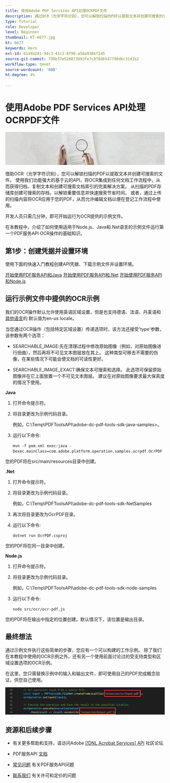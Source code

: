 ```yaml
---
title: 使用Adobe PDF Services API处理OCRPDF文件
description: 通过OCR（光学字符识别），您可以解锁扫描的PDF以提取文本并创建可搜索的文件
type: Tutorial
role: Developer
level: Beginner
thumbnail: KT-6677.jpg
kt: 6677
keywords: Hero
exl-id: 61a9a2d1-94c3-41c2-8f90-a56a938ef245
source-git-commit: 799b37e526073893fe7c078db547798d6c31d1b2
workflow-type: tm+mt
source-wordcount: '600'
ht-degree: 4%

---
```


# 使用Adobe PDF Services API处理OCRPDF文件

![创建PDF英雄图像](assets/OCR_hero.jpg)

借助OCR（光学字符识别），您可以解锁扫描的PDF以提取文本并创建可搜索的文件。 使用我们功能强大的基于云的API，将OCR集成到任何文档工作流程中，从而获得归档、复制文本和创建可搜索文档索引的完美解决方案。 从扫描的PDF存储库创建可搜索的存档，以解锁重要信息并快速搜索节省时间。 或者，通过上传的扫描内容将OCR应用于您的PDF，从而允许编辑文档以便在登记工作流程中使用。

开发人员只需几分钟，即可开始运行为OCR提供的示例文件。

在本教程中，介绍了如何使用适用于Node.js、Java和.Net语言的示例文件运行第一个PDF服务API OCR操作的基础知识。

## 第1步：创建凭据并设置环境

使用下面的快速入门教程创建API凭据、下载示例文件并设置环境。

[开始使用PDF服务API和Java](gettingstartedjava.md)
[开始使用PDF服务API和.Net](gettingstartednet.md)
[开始使用PDF服务API和Node.js](createpdffromhtml.md)

## 运行示例文件中提供的OCR示例

我们的OCR操作默认允许使用英语区域设置，但是也支持德语、法语、丹麦语和 [其他语言](https://opensource.adobe.com/pdftools-sdk-docs/release/latest/howtos.html#ocr-with-explicit-language)的 默认值为en-us locale。

当您通过OCR操作（包括特定区域设置）传递选项时，该方法还接受&#39;type&#39;参数，该参数有两个选项：

* SEARCHABLE_IMAGE:先在清理过程中修改原始图像（例如，对原始图像进行扭曲），然后再将不可见文本图层放在其上。 这种类型可移去不需要的伪像，在某些情况下可能会使文档的可读性更好。

* SEARCHABLE_IMAGE_EXACT:确保文本可搜索和选择。 此选项可保留原始图像并在它上面放置一个不可见文本图层。 建议在对原始图像要求最大保真度的情况下使用。

**Java**

1. 打开命令提示符。

1. 将目录更改为示例代码目录。

   例如，C:\Temp\PDFToolsAPI\adobe-dc-pdf-tools-sdk-java-samples>。

1. 运行以下命令:

   `mvn -f pom.xml exec:java -Dexec.mainClass=com.adobe.platform.operation.samples.ocrpdf.OcrPDF`

您的PDF将在src/main/resources目录中创建。

**.Net**

1. 打开命令提示符。

1. 将目录更改为示例代码目录。

   例如，C:\Temp\PDFToolsAPI\adobe-dc-pdf-tools-sdk-NetSamples

1. 再次将目录更改为OcrPDF目录。

1. 运行以下命令:

   `dotnet run OcrPDF.csproj`

您的PDF将在同一目录中创建。

**Node.js**

1. 打开命令提示符。

1. 将目录更改为示例代码目录。

   例如，C:\Temp\PDFToolsAPI\adobe-dc-pdf-tools-sdk-node-samples

1. 运行以下命令:

   `node src/ocr/ocr-pdf.js`

您的PDF将在输出中指定的位置创建，默认情况下，该位置是输出目录。

## 最终想法

通过示例文件执行这些简单的步骤，您应有一个可以构建的工作示例。 除了我们在本教程中使用的OCR示例之外，还有另一个使用前面讨论过的受支持类型和区域设置选项的OCR示例。

在这里，您只需替换示例中的输入和输出文件，即可使用自己的PDF完成概念验证，供您自己使用。

![概念验证](assets/OCR_poc.png)

## 资源和后续步骤

* 有关更多帮助和支持，请访问Adobe [[!DNL Acrobat Services] API](https://community.adobe.com/t5/document-cloud-sdk/bd-p/Document-Cloud-SDK?page=1&amp;sort=latest_replies&amp;filter=all) 社区论坛

* PDF服务API [文档](https://www.adobe.com/go/pdftoolsapi_doc)

* [常见问题](https://community.adobe.com/t5/document-cloud-sdk/faq-for-document-services-pdf-tools-api/m-p/10726197) 有关PDF服务API问题

* [联系我们](https://www.adobe.com/go/pdftoolsapi_requestform) 有关许可和定价的问题
